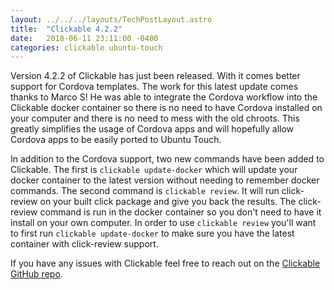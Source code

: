 ```yaml
---
layout: ../../../layouts/TechPostLayout.astro
title:  "Clickable 4.2.2"
date:   2018-06-11 23:11:00 -0400
categories: clickable ubuntu-touch
---
```


Version 4.2.2 of Clickable has just been released. With it comes better support
for Cordova templates. The work for this latest update comes thanks to Marco S!
He was able to integrate the Cordova workflow into the Clickable docker container
so there is no need to have Cordova installed on your computer and there is no need
to mess with the old chroots. This greatly simplifies the usage of Cordova apps
and will hopefully allow Cordova apps to be easily ported to Ubuntu Touch.

In addition to the Cordova support, two new commands have been added to
Clickable. The first is `clickable update-docker` which will update your docker
container to the latest version without needing to remember docker commands.
The second command is `clickable review`. It will run click-review on your built
click package and give you back the results. The click-review command is run in
the docker container so you don't need to have it install on your own computer.
In order to use `clickable review` you'll want to first run `clickable update-docker`
to make sure you have the latest container with click-review support.

If you have any issues with Clickable feel free to reach out on the
[Clickable GitHub repo](https://github.com/bhdouglass/clickable/issues).
